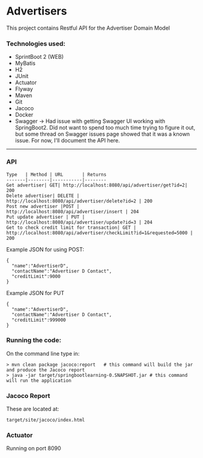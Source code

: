 # Advertisers
This project contains Restful API for the Advertiser Domain Model

### Technologies used:

* SprintBoot 2 (WEB)
* MyBatis
* H2
* JUnit
* Actuator
* Flyway
* Maven
* Git
* Jacoco
* Docker
* Swagger -> Had issue with getting Swagger UI working with SpringBoot2. Did not want to spend too much time trying to figure it out, but some thread on Swagger issues page showed that it was a known issue. For now, I'll document the API here.
___
### API

    
    Type   | Method | URL       | Returns
    -------|--------|-----------|--------
    Get advertiser| GET| http://localhost:8080/api/advertiser/get?id=2| 200
    Delete advertiser| DELETE | http://localhost:8080/api/advertiser/delete?id=2 | 200
    Post new advertiser |POST | http://localhost:8080/api/advertiser/insert | 204
    Put update advertiser | PUT | http://localhost:8080/api/advertiser/update?id=3 | 204
    Get to check credit limit for transaction| GET | http://localhost:8080/api/advertiser/checkLimit?id=1&requested=5000 | 200
    
Example JSON for using POST:

    {
      "name":"AdvertiserD",
      "contactName":"Advertiser D Contact",
      "creditLimit":9000
    }
    
Example JSON for PUT

    {
      "name":"AdvertiserD",
      "contactName":"Advertiser D Contact",
      "creditLimit":999000
    }
    
### Running the code:

On the command line type in:
    
    > mvn clean package jacoco:report   # this command will build the jar and produce the Jacoco report
    > java -jar target/springbootlearning-0.SNAPSHOT.jar # this command will run the application
    
### Jacoco Report

These are located at:
 
    target/site/jacoco/index.html
    
### Actuator

Running on port 8090

 

    
  
     



 



